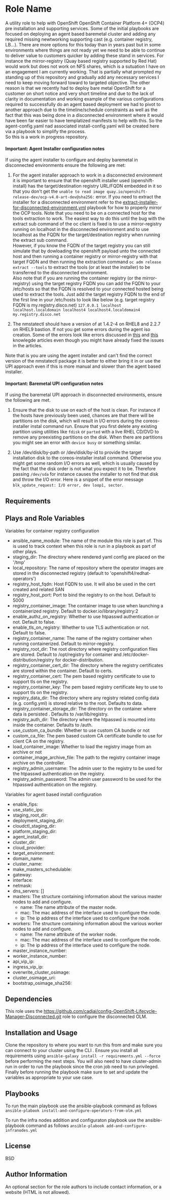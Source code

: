 Role Name
=========

A utility role to help with OpenShift OpenShift Container Platform 4+ (OCP4) pre installation and supporting services.
Some of the initial playbooks are focused on deploying an agent based baremetal cluster and adding any required missing newtworking supporting cast (e.g. container registry, LB...). There are more options for this today than in years past but in some environments where things are not ready yet we need to be able to continue to deliver value to customers quicker by adding these stand in services. For instance the mirror-registry (Quay based registry supported by Red Hat) would work but does not work on NFS shares, which is a sutuation I have on an engagement I am currently working. That is partially what prompted my standing up of this repository and gradually add any necessary services I need to keep moving forward toward to targeted objective. The other reason is that we recently had to deploy bare metal OpenShift for a customer on short notice and very short timeline and due to the lack of clarity in documentation and working example of the various configurations required to successfully do an agent based deployment we had to pivot to another approach due to the timeline/schedule constraints as well as the fact that this was being done in a disconnected environment where it would have been far easier to have templatized manifests to help with this. So the agent-config.yaml nad associated install-config.yaml will be created here via a playbook to simplify the process.   
So this is a work in progress repository. 

#### Important: Agent Installer configuration notes

If using the agent installer to configure and deploy baremetal in disconnected environments ensure the following are met:
1. For the agent installer approach to work in a disconnected environment it is important to ensure that the openshift installer used (openshift-install) has the target/destination registry URL/FQDN embedded in it so that you don't get the `unable to read image quay.io/openshift-release-dev/ocp-v4.0-art-dev@sha256:` error. 
If you need to extract the installer for a disconnected environment refer to the [extract-installer-for-disconnected-environment.yml](https://github.com/cadjai/mirror-openshift-container-platform-operators) playbook for how to properly mirror the OCP tools. 
Note that you need to be on a connected host for the tools extraction to work. The easiest way to do this until the bug with the extract sub command of the oc client is fixed is to use a mirror-registry running on localhost in the disconnected environment and to use localhost as the FQDN for the target/destination registry when running the extract sub command.  
However, if you know the FQDN of the target registry you can still simulate that by dowloading the openshift payload unto the connected host and then running a container registry or mirror-registry with that target FQDN and then running the extraction command `oc adm release extract --tools` to extract the tools (or at least the installer) to be transferred to the disconnected environment.  
Also note that if you are running the container registry (or the mirror-registry) using the target registry FQDN you can add the FQDN to your /etc/hosts so that the FQDN is resolved to your connected hosted being used to extract the tools. Just add the target registry FQDN to the end of the first line in your /etc/hosts to look like below (e.g. target registry FQDN is my.registry.disco.net)
`127.0.0.1 localhost localhost.localdomain localhost4 localhost4.localdomain4 my.registry.disco.net`

2. The nmstatectl should have a  version of at 1.4.2-4 on RHEL8 and 2.2.7 on RHEL9 bastion. If not you get some errors during the agent iso creation. Some of the errors look like errors discussed in [this](https://access.redhat.com/solutions/7020319) and [this](https://access.redhat.com/solutions/7012255) knowlegde articles even though you might have already fixed the issues in the articles. 

Note that is you are using the agent installer and can't find the correct version of the nmstatectl package it is better to either bring it in or use the UPI approach even if this is more manual and slower than the agent based installer. 

#### Important: Baremetal UPI configuration notes

If using the baremetal UPI approach in disconnected environments, ensure the following are met.
1. Ensure that the disk to use on each of the host is clean. For instance if the hosts have previously been used, chances are that there will be partitions on the disk, which will result in I/O errors during the coreos-installer instal command run. Ensure that you first delete any existing partition using utilities like `fdisk` or `parted` with a live RHEL CD/DVD to remove any preexisting partitions on the disk. When there are partitions you might see an error with `device busy` or something similar. 

2. Use /dev/disk/by-path or /dev/disk/by-id to provide the target installation disk to the coreos-installer install command. Otherwise you might get some random I/O errors as well, which is usually caused by the fact that the disk order is not what you expect it to be. Therefore passing `/dev/sda` for instance causes the installer to not find that disk and throw the I/O error. Here is a snippet of the error message `blk_update_request: I/O error, dev loop1, sector`.


Requirements
------------


Plays and Role Variables
------------------------

Variables for container registry configuration
- ansible_name_module: The name of the module this role is part of. This is used to track context when this role is run in a playbook as part of other plays.  
- staging_dir: The directory where rendered yaml config are placed on the '/tmp'
- local_repository: The name of repository where the operator images are stored in the disconnected registry (default to 'openshift4/redhat-operators')
- registry_host_fqdn: Host FQDN to use. It will also be used in the cert created and related SAN
- registry_host_port: Port to bind the registry to on the host. Default to 5000
- registry_container_image: The container image to use when launching a containerized registry. Default to docker.io/library/registry:2
- enable_authz_on_registry: Whether to use htpasswd authentication or not. Default to false.
- enable_tls_on_registry: Whether to use TLS  authentication or not. Default to false.
- registry_container_name: The name of the registry container when running containerized. Default to mirror-registry.
- registry_root_dir: The root directory where registry configuration files are stored. Default to /opt/registry for container and /etc/docker-distribution/registry for docker-distribution.
- registry_container_cert_dir: The directory where the registry certificates are stored within the container. Default to certs.
- registry_container_cert: The pem based registry certificate to use to support tls on the registry.
- registry_container_key: The pem based registry certificate key to use to support tls on the registry. 
- registry_data_dir: The directory where any registry related config data (e.g. config.yml) is stored relative to the root. Defaults to data.
- registry_container_storage_dir: The directory on the container where data is persisted . Defaults to /var/lib/registry.
- registry_auth_dir: The directory where the htpasswd is mounted into inside the container. Defaults to /auth.
- use_custom_ca_bundle: Whether to use custom CA bundle or not
- custom_ca_file: The pem based custom CA certificate bundle to use for client CA on the registry.
- load_container_image: Whether to load the registry image from an archive or not
- container_image_archive_file: The path to the registry container image archive on the controller. 
- registry_admin_username: The admin user to the registry to be used for the htpasswd authentication on the registry.
- registry_admin_password: The admin user password to be used for the htpasswd authentication on the registry.

Variables for agent based install configuration
- enable_fips:
- use_static_ips:
- staging_root_dir:
- deployment_staging_dir:
- cloudctl_staging_dir:
- platform_staging_dir:
- agent_install_dir:
- cluster_dir:
- cloud_provider:
- target_environment:
- domain_name:
- cluster_name:
- make_masters_schedulable:
- gateway:
- interface:
- netmask:
- dns_servers: []
- masters: The structure containing information about the various master nodes to add and configure. 
  - name: The name attribute of the master node.
  - mac: The mac address of the interface used to configure the node.
  - ip: The ip address of the interface used to configure the node.
- workers: The structure containing information about the various worker nodes to add and configure. 
  - name: The name attribute of the worker node.
  - mac: The mac address of the interface used to configure the node.
  - ip: The ip address of the interface used to configure the node.
- master_instance_number:
- worker_instance_number:
- api_vip_ip:
- ingress_vip_ip:
- overwrite_cluster_osimage:
- cluster_osimage_uri:
- bootstrap_osimage_sha256:

Dependencies
------------
This role uses the https://github.com/cadjai/config-OpenShift-Lifecycle-Manager-Disconnected.git role to configure the disconnected OLM.


Installation and Usage
-----------------------
Clone the repository to where you want to run this from and make sure you can connect to your cluster using the CLI .
Ensure you install all requirements using `ansible-galaxy install -r requirements.yml --force` before performing the next steps.
You will also need to have cluster-admin run in order to run the playbook since the cron job need to run privileged.
Finally before running the playbook make sure to set and update the variables as appropriate to your use case.

Playbooks
---------
To run the main playbook use the ansible-playbook command as follows
`ansible-plabook install-and-configure-operators-from-olm.yml`

To run the infra nodes addition and configuraton  playbook use the ansible-playbook command as follows
`ansible-plabook add-and-configure-infranodes.yml`

License
-------

BSD

Author Information
------------------

An optional section for the role authors to include contact information, or a website (HTML is not allowed).
